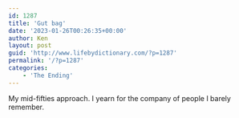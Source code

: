 ```yaml
---
id: 1287
title: 'Gut bag'
date: '2023-01-26T00:26:35+00:00'
author: Ken
layout: post
guid: 'http://www.lifebydictionary.com/?p=1287'
permalink: '/?p=1287'
categories:
    - 'The Ending'
---
```


My mid-fifties approach. I yearn for the company of people I barely remember.